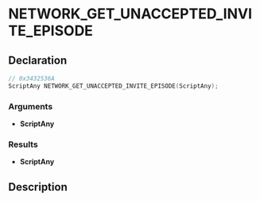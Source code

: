 # NETWORK_GET_UNACCEPTED_INVITE_EPISODE

## Declaration
```cpp
// 0x3432536A
ScriptAny NETWORK_GET_UNACCEPTED_INVITE_EPISODE(ScriptAny);
```

### Arguments
- **ScriptAny**

### Results
- **ScriptAny**

## Description
